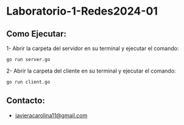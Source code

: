 # Laboratorio-1-Redes2024-01

## Como Ejecutar:
1- Abrir la carpeta del servidor en su terminal y ejecutar el comando:
```
go run server.go
```
2- Abrir la carpeta del cliente en su terminal y ejecutar el comando:
```
go run client.go
```


## Contacto:
- javieracarolina11@gmail.com

